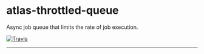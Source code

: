 # atlas-throttled-queue

Async job queue that limits the rate of job execution.

[![Travis](https://img.shields.io/travis/[username]/[repo].svg)](https://travis-ci.org/[username]/[repo])

---
